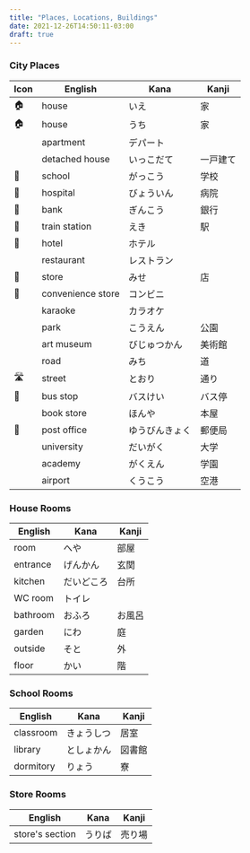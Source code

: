 ```yaml
---
title: "Places, Locations, Buildings"
date: 2021-12-26T14:50:11-03:00
draft: true
---
```

### City Places
| Icon | English           | Kana           | Kanji    |
|------|-------------------| ---------------|----------|
| 🏠   | house             | いえ           | 家       |
| 🏠   | house             | うち           | 家       |
|      | apartment         | デパート       |          |
|      | detached house    | いっこだて     | 一戸建て |
| 🏫   | school            | がっこう       | 学校     |
| 🏥   | hospital          | びょういん     | 病院     |
| 🏦   | bank              | ぎんこう       | 銀行     |
| 🚉   | train station     | えき           | 駅       |
| 🏨   | hotel             | ホテル         |          |
|      | restaurant        | レストラン     |          |
| 🏬   | store             | みせ           | 店       |
| 🏪   | convenience store | コンビニ       |          |
|      | karaoke           | カラオケ       |          |
|      | park              | こうえん       | 公園     |
|      | art museum        | びじゅつかん   | 美術館   |
|      | road              | みち           | 道       |
| 🛣️   | street            | とおり         | 通り     |
| 🚏   | bus stop          | バスけい       | バス停   |
|      | book store        | ほんや         | 本屋     |
| 🏣   | post office       | ゆうびんきょく | 郵便局   |
|      | university        | だいがく       | 大学     |
|      | academy           | がくえん       | 学園     |
|      | airport           | くうこう       | 空港     |

### House Rooms
| English  | Kana       | Kanji  |
|----------|------------|--------|
| room     | へや       | 部屋   |
| entrance | げんかん   | 玄関   |
| kitchen  | だいどころ | 台所   |
| WC room  | トイレ     |        |
| bathroom | おふろ     | お風呂 |
| garden   | にわ       | 庭     |
| outside  | そと       | 外     |
| floor    | かい       | 階     |

### School Rooms
| English   | Kana       | Kanji  |
|-----------|------------|--------|
| classroom | きょうしつ | 居室   | 
| library   | としょかん | 図書館 |
| dormitory | りょう     | 寮     |

### Store Rooms
| English         | Kana   | Kanji  |
|-----------------|--------|--------|
| store's section | うりば | 売り場 |
